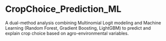 # CropChoice_Prediction_ML
A dual-method analysis combining Multinomial Logit modeling and Machine Learning (Random Forest, Gradient Boosting, LightGBM) to predict and explain crop choice based on agro-environmental variables.
